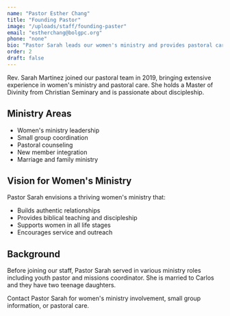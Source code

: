 ```yaml
---
name: "Pastor Esther Chang"
title: "Founding Pastor"
image: "/uploads/staff/founding-paster"
email: "estherchang@bolgpc.org"
phone: "none"
bio: "Pastor Sarah leads our women's ministry and provides pastoral care with a heart for discipleship and community building."
order: 2
draft: false
---
```


Rev. Sarah Martinez joined our pastoral team in 2019, bringing extensive experience in women's ministry and pastoral care. She holds a Master of Divinity from Christian Seminary and is passionate about discipleship.

## Ministry Areas

- Women's ministry leadership
- Small group coordination
- Pastoral counseling
- New member integration
- Marriage and family ministry

## Vision for Women's Ministry

Pastor Sarah envisions a thriving women's ministry that:
- Builds authentic relationships
- Provides biblical teaching and discipleship
- Supports women in all life stages
- Encourages service and outreach

## Background

Before joining our staff, Pastor Sarah served in various ministry roles including youth pastor and missions coordinator. She is married to Carlos and they have two teenage daughters.

Contact Pastor Sarah for women's ministry involvement, small group information, or pastoral care.